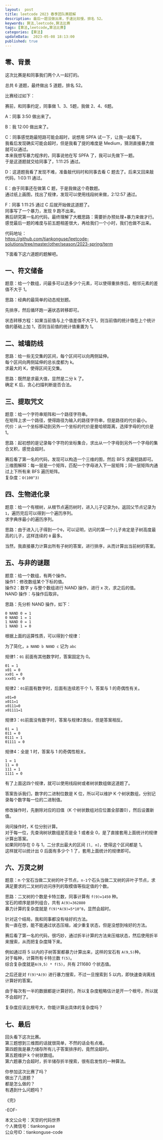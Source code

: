 ```yaml
---   
layout:  post  
title: leetcode 2023 春季团队赛题解  
description: 最后一题没做出来，手速比较慢，排名 52。          
keywords: 算法,leetcode,算法比赛  
tags: [算法,leetcode,算法比赛]    
categories: [算法]  
updateData:  2023-05-08 18:13:00  
published: true  
---  
```



## 零、背景  

这次比赛是和同事我们两个人一起打的。  


总共 6 道题，最终做出 5 道题，排名 52。  


比赛经过如下：    


赛前，和同事约定，同事做 1、3、5题，我做 2、4、6题。  


A：同事 3:50 做出来了。  


B：我 12:00 做出来了。  


C：同事感觉跑最短路可能会超时，说想用 SPFA 试一下，让我一起看下。  
我看后发现确实可能会超时，但是我看了提的难度是 Medium，猜测直接暴力做就可以通过。  
本来我想写暴力程序的，同事说他在写 SPFA 了，我可以先做下一题。  
于是这道题就交给同事了，1:11:25 通过。  


D：这道题我看了发现不难，准备敲代码时和同事去看 C 题去了。后来又回来敲代码，1:03:11 通过。  


E：由于同事还在做第 C 题，于是我做这个奇数题。  
通过纸上画图，找出了规律，发现可以使用线段树来做，2:12:57 通过。  


F：同事 1:11:25 通过 C 后就开始做这道题了。  
同事写了一个暴力，发现 9 跑不出来。  
赛后研究第一名的代码，最终理解了大概思路：需要折办预处理+暴力来做才行。  
感觉最后一题的难度与前五题相差很大，再给我们一个小时，我们也做不出来。  


代码地址：  
https://github.com/tiankonguse/leetcode-solutions/tree/master/other/season/2023-spring/term  


下面看下这六道题的题解吧。  


## 一、符文储备  


题意：给一个数组，问最多可以选多少个元素，可以使得重排序后，相邻元素的差值不大于 1。  


思路：经典的最简单的动态规划题。  

先排序，然后循环跑一遍状态转移即可。    


状态转移方程：如果当前值与上个值差值不大于1，则当前值的统计值在上个统计值的基础上加 1，否则当前值的统计值重置为 1。  


## 二、城墙防线  


思路：给一些无交集的区间，每个区间可以向两侧延伸。  
每个区间向两侧延伸的总长度都为 k。  
求最大的 K，使得区间无交集。  


思路：既然是求最大值，显然是二分 k 了。  
确定 K 后，贪心扫描判断是否合法。  


## 三、提取咒文  

题意：给一个字符串矩阵和一个路径字符串。  
在矩阵上求一个路径，使得路径为输入的路径字符串，但是路径的代价最小。  
代价：从一个坐标移动到另外一个坐标的代价是曼哈顿距离，选择字母的代价是 1。  


思路：起初想的是记录每个字符的坐标集合，求出从一个字母到另外一个字母的集合叉积，感觉会超时。  


赛后看了第一名的代码，发现可以构造一个三维的图，然后 BFS 求最短路即可。  
三维图解释：每一层是一个矩阵，匹配一个字母进入下一层矩阵；同一层矩阵内通过上下所有来 BFS 遍历矩阵。  
复杂度：`O(100^3)`  


## 四、生物进化录  


题意：给一个有根树，从根节点遍历树时，进入儿子记录为`0`，返回父节点记录为`1`，遍历完后可以得到一个遍历序列。  
求字典序最小的遍历序列。  


思路：由于进入儿子得到一个`0`，可以证明，访问的第一个儿子肯定是子树高度最高的儿子，这样连续的 `0` 最多。  


当然，我直接暴力计算出所有子树的答案，进行排序，从而计算出当前树的答案。  


## 五、与非的谜题  


题意：给一个数组，有两个操作。  
操作1：修改数组某个下标的值。  
操作2：数字 y 与整个数组进行 NAND 操作，进行 x 次，求之后的值。     
NAND 操作：与操作后取非。  


思路：先分析 NAND 操作，如下：  


```
0 NAND 0 = 1
0 NAND 1 = 1
1 NAND 0 = 1
1 NAND 1 = 0
```


根据上面的运算性质，可以得到个规律：  


为了简化，`a NAND b NAND c` 记为 `abc`  


规律1：`01` 前面有其他数字时，答案固定为 0。  


```
01 = 1
x01 = 0
xx01 = 0
xxx01 = 0
```

规律2：`01`前面有数字时，后面有连续若干个 1，答案与 1 的奇偶性有关。  


```
x01=0
x011=1
x0111=0
x01111=1
```

规律3：`01`前面没有数字时，答案与规律2类似，但是答案相反。  


```
01 = 1
011 = 0
0111 = 1
01111 = 0
```


规律4：全是 1 时，答案与 1 的奇偶性相关。  


```
1 = 1
11 = 0
111 = 1
1111 = 0
```

有了上面这四个规律，就可以使用线段树或者树状数组做这道题了。  


答案告诉我们，数字的二进制位数是 K 位，所以可以维护 K 个树状数组，分别记录每个数字每一位的二进制值。  


修改操作时，先删除对应的旧值（K 个树状数组对应位置全部置0），然后设置新值。  


询问操作时，K 位分别计算。  
对于每一位，先查询树状数组是否是全 1 或者全 0，是了直接套用上面统计的规律计算出答案。  
如果同时存在 0 与 1，二分求出最大的区间 `[l, n]`，使得这个区间都是 1。  
这样就可以统计出 0 后面有多少个 1 了，套用上面统计的规律即可。  


## 六、万灵之树  


题意：n 个宝石当做二叉树的叶子节点，`n-1`个石头当做二叉树的非叶子节点，求满足要求的二叉树的访问序列的取模值等指定值的个数。  


思路：二叉树的个数是卡特兰数，同事计算有 `f(9)=1450` 种。  
宝石的顺序是排列组合，共有 `A(9)=362880`  
暴力计算的复杂度就是 `f(9)*A(9)=5*10^8`，显然会超时。  


针对这个结局，我和同事都没有啥好的方法。  
我一直在想，能不能通过状态压缩，减少重复状态，但是没想到啥好的方法。  


赛后看了第一名的代码，很巧妙，通过折半计算的方法来压缩状态，然后使用折半来搜索，从而把复杂度降下来。  


例如通过将 5 以内的子树答案都暴力计算出来，这样的宝石有 `A(9,5)`种。  
对于每种，计算所有卡特兰数 `f(5)`。  
综合复杂度就是`A(9,5) * f(5)`，共有 211680 个状态值。  


之后还是对 `f(9)*A(9)` 进行暴力搜索，不过一旦搜索到 5 以内，即快速查询离线计算好的答案。  


由于每次有一半的数据都是计算好的，所以复杂度粗略估计是开一个根号，所以就不会超时了。  


复杂度应该比根号大，你能计算出具体的复杂度吗？  



## 七、最后  


回头看下这次比赛。  
第三题想到三维图的话就很简单，不然的话会有点难。  
第四题我是暴力储存所有儿子答案排序的，竟然没超时。  
第五题维护 k 个树状数组。  
第六题暴力会超时，折半储存折半搜索，很有启发性的一种算法。  


你参加这次比赛了吗？  
做出了几道题？  
都是怎么做的？  
有遇到什么问题吗？  




《完》  


-EOF-  



本文公众号：天空的代码世界  
个人微信号：tiankonguse  
公众号ID：tiankonguse-code  
  

